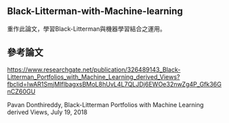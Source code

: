 ## Black-Litterman-with-Machine-learning

重作此論文，學習Black-Litterman與機器學習結合之運用。

## 參考論文
https://www.researchgate.net/publication/326489143_Black-Litterman_Portfolios_with_Machine_Learning_derived_Views?fbclid=IwAR1SmjMIfIbagxsBMoL8hUvL4L7QLJDj6EWOe32nwZg4P_Gfk36GnCZ60GU

Pavan Donthireddy, Black-Litterman Portfolios with Machine Learning derived Views, July 19, 2018
